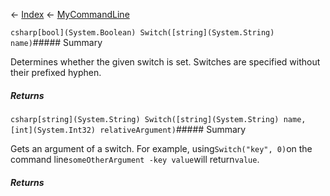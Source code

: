 ← [Index](Api-Index) ← [MyCommandLine](VRage.Game.ModAPI.Ingame.Utilities.MyCommandLine)

```csharp[bool](System.Boolean) Switch([string](System.String) name)```##### Summary

Determines whether the given switch is set. Switches are specified without their prefixed hyphen.

##### Returns



```csharp[string](System.String) Switch([string](System.String) name, [int](System.Int32) relativeArgument)```##### Summary

Gets an argument of a switch. For example, using`Switch("key", 0)`on the command line`someOtherArgument -key value`will return`value`.

##### Returns



